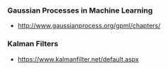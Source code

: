 ### Gaussian Processes in Machine Learning
 - http://www.gaussianprocess.org/gpml/chapters/
### Kalman Filters
 - https://www.kalmanfilter.net/default.aspx
